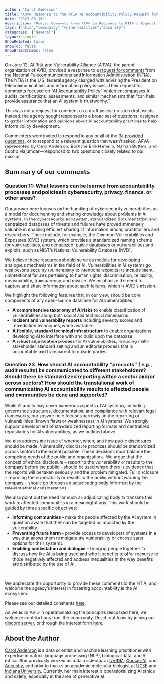 ```yaml
---
author: "Carol Anderson"
title: "ARVA Response to the NTIA AI Accountability Policy Request for Comment"
date: "2023-06-19"
description: "Public Comments from ARVA in Response to NTIA's Request for Comment on AI Accountability Policy"
tags: ["ntia","community","vulnerabilities","security"]
categories: ["general"]
layout: single
ShowRelated: false
showToc: false
ShowBreadCrumbs: false
---
```


On June 12, AI Risk and Vulnerability Alliance (ARVA), the parent organization of AVID, provided a response to a [request for comments](https://ntia.gov/issues/artificial-intelligence/request-for-comments) from the National Telecommunications and Information Administration (NTIA). The NTIA is the U.S. federal agency charged with advising the President on telecommunications and information policy issues. Their request for comments focused on “AI Accountability Policy”, which encompasses AI audits, certifications, assessments, and similar mechanisms that “can help provide assurance that an AI system is trustworthy.”

This was not a request for comment on a draft policy; no such draft exists. Instead, the agency sought responses to a broad set of questions, designed to gather information and opinions about AI accountability practices to help inform policy development.

Commenters were invited to respond to any or all of the [34 provided questions](https://www.regulations.gov/document/NTIA-2023-0005-0001), or to respond to a relevant question that wasn’t asked. ARVA—represented by Carol Anderson, Borhane Blili-Hamelin, Nathan Butters, and Subho Majumdar—responded to two questions closely related to our mission. 

## Summary of our comments

### Question 11: What lessons can be learned from accountability processes and policies in cybersecurity, privacy, finance, or other areas?

Our answer here focuses on the handling of cybersecurity vulnerabilities as a model for documenting and sharing knowledge about problems in AI systems. In the cybersecurity ecosystem, standardized documentation and centralized databases of threats and failures have proved immensely valuable in enabling efficient sharing of information among practitioners and researchers. These include, for example, the Common Vulnerabilities and Exposures (CVE) system, which provides a standardized naming scheme for vulnerabilities, and centralized, public databases of vulnerabilities and exploits, such as NIST’s National Vulnerability Database (NVD).

We believe these resources should serve as models for developing analogous mechanisms in the field of AI. Vulnerabilities in AI systems go well beyond security (vulnerability to intentional exploits) to include silent, unintentional failures pertaining to human rights, discrimination, reliability, measurability, transparency, and misuse. We emphasize the need to capture and share information about such failures, which is AVID’s mission. 

We highlight the following features that, in our view, should be core components of any open-source database for AI vulnerabilities:

- **A comprehensive taxonomy of AI risks** to enable classification of vulnerabilities along both social and technical dimensions.
- **Incident and vulnerability reports** including severity scores and remediation techniques, when available.
- **A flexible, standard technical infrastructure** to enable organizations developing AI to interface with and build upon the database.
- **A robust adjudication process** for AI vulnerabilities, including multi-stakeholder standard setting and an editorial process that is accountable and transparent to outside parties.


### Question 23. How should AI accountability “products” ( e.g., audit results) be communicated to different stakeholders? Should there be standardized reporting within a sector and/or across sectors? How should the translational work of communicating AI accountability results to affected people and communities be done and supported?

While AI audits may cover numerous aspects of AI systems, including governance structures, documentation, and compliance with relevant legal frameworks, our answer here focuses narrowly on the reporting of vulnerabilities (known flaws or weaknesses) in AI systems. We strongly support development of standardized reporting formats and centralized repositories for AI vulnerabilities, as we outlined above.

We also address the issue of whether, when, and how public disclosures should be made. Vulnerability disclosure practices should be standardized across sectors to the extent possible. These decisions must balance the competing needs of the public and organizations. We argue that the concept of ethical disclosure – reporting the vulnerability or results to the company before the public – should be used where there is evidence that the reports will be taken seriously and the problem mitigated. Full disclosure – reporting the vulnerability or results to the public without warning the company – should go through an adjudicating body informed by the relevant ethical considerations. 

We also point out the need for such an adjudicating body to translate this work to affected communities in a meaningful way. This work should be guided by three specific objectives:

- **Informing communities** – make the people affected by the AI system in question aware that they can be targeted or impacted by the vulnerability.
- **Preventing future harm** – provide access to developers of systems in a way that allows them to mitigate the vulnerability or choose safer options for their systems.
- **Enabling contestation and dialogue** – bringing people together to discuss how the AI is being used and who it benefits to offer recourse to those negatively affected and address inequalities in the way benefits are distributed by the use of AI.

<br>

We appreciate the opportunity to provide these comments to the NTIA, and welcome the agency’s interest in fostering accountability in the AI ecosystem. 

Please see our detailed comments [here](https://docs.google.com/document/d/1qLHAdH3On2iMmnBh83vEwHhmFErI3QOF8Rw-uSo1EJQ/edit?usp=sharing). 

As we build AVID in operationalizing the principles discussed here, we welcome contributions from the community. Reach out to us by joining our [discord server](https://discord.gg/FcXYZzmv3T), or through the interest form [here](https://www.avidml.org/contribute).

## About the Author
[Carol Anderson](https://www.linkedin.com/in/carolmanderson/) is a data scientist and machine learning practitioner with expertise in natural language processing (NLP), biological data, and AI ethics. She previously worked as a data scientist at [NVIDIA](https://www.nvidia.com/en-us/), [ConcertAI](https://www.concertai.com), and [Ancestry](https://www.ancestry.com/), and prior to that as an academic molecular biologist at [UCSF](https://www.ucsf.edu) and [Indiana University](https://www.indiana.edu). Currently, her main interest is operationalizing AI ethics and safety, especially in the area of generative AI.